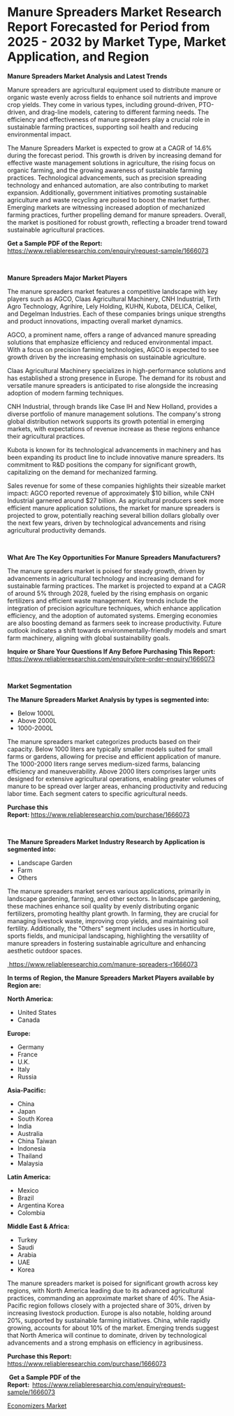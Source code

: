 <p><h1>Manure Spreaders Market Research Report Forecasted for Period from 2025 -  2032 by Market Type, Market Application, and Region</h1></p><p><strong>Manure Spreaders Market Analysis and Latest Trends</strong></p>
<p><p>Manure spreaders are agricultural equipment used to distribute manure or organic waste evenly across fields to enhance soil nutrients and improve crop yields. They come in various types, including ground-driven, PTO-driven, and drag-line models, catering to different farming needs. The efficiency and effectiveness of manure spreaders play a crucial role in sustainable farming practices, supporting soil health and reducing environmental impact.</p><p>The Manure Spreaders Market is expected to grow at a CAGR of 14.6% during the forecast period. This growth is driven by increasing demand for effective waste management solutions in agriculture, the rising focus on organic farming, and the growing awareness of sustainable farming practices. Technological advancements, such as precision spreading technology and enhanced automation, are also contributing to market expansion. Additionally, government initiatives promoting sustainable agriculture and waste recycling are poised to boost the market further. Emerging markets are witnessing increased adoption of mechanized farming practices, further propelling demand for manure spreaders. Overall, the market is positioned for robust growth, reflecting a broader trend toward sustainable agricultural practices.</p></p>
<p><strong>Get a Sample PDF of the Report:&nbsp;</strong> <a href="https://www.reliableresearchiq.com/enquiry/request-sample/1666073?utm_campaign=2757&utm_medium=2&utm_source=Github&utm_content=ia&utm_term=08042025&utm_id=manure-spreaders">https://www.reliableresearchiq.com/enquiry/request-sample/1666073</a></p>
<p>&nbsp;</p>
<p><strong>Manure Spreaders Major Market Players</strong></p>
<p><p>The manure spreaders market features a competitive landscape with key players such as AGCO, Claas Agricultural Machinery, CNH Industrial, Tirth Agro Technology, Agrihire, Lely Holding, KUHN, Kubota, DELICA, Celikel, and Degelman Industries. Each of these companies brings unique strengths and product innovations, impacting overall market dynamics.</p><p>AGCO, a prominent name, offers a range of advanced manure spreading solutions that emphasize efficiency and reduced environmental impact. With a focus on precision farming technologies, AGCO is expected to see growth driven by the increasing emphasis on sustainable agriculture.</p><p>Claas Agricultural Machinery specializes in high-performance solutions and has established a strong presence in Europe. The demand for its robust and versatile manure spreaders is anticipated to rise alongside the increasing adoption of modern farming techniques.</p><p>CNH Industrial, through brands like Case IH and New Holland, provides a diverse portfolio of manure management solutions. The company's strong global distribution network supports its growth potential in emerging markets, with expectations of revenue increase as these regions enhance their agricultural practices.</p><p>Kubota is known for its technological advancements in machinery and has been expanding its product line to include innovative manure spreaders. Its commitment to R&D positions the company for significant growth, capitalizing on the demand for mechanized farming.</p><p>Sales revenue for some of these companies highlights their sizeable market impact: AGCO reported revenue of approximately $10 billion, while CNH Industrial garnered around $27 billion. As agricultural producers seek more efficient manure application solutions, the market for manure spreaders is projected to grow, potentially reaching several billion dollars globally over the next few years, driven by technological advancements and rising agricultural productivity demands.</p></p>
<p>&nbsp;</p>
<p><strong>What Are The Key Opportunities For Manure Spreaders Manufacturers?</strong></p>
<p><p>The manure spreaders market is poised for steady growth, driven by advancements in agricultural technology and increasing demand for sustainable farming practices. The market is projected to expand at a CAGR of around 5% through 2028, fueled by the rising emphasis on organic fertilizers and efficient waste management. Key trends include the integration of precision agriculture techniques, which enhance application efficiency, and the adoption of automated systems. Emerging economies are also boosting demand as farmers seek to increase productivity. Future outlook indicates a shift towards environmentally-friendly models and smart farm machinery, aligning with global sustainability goals.</p></p>
<p><strong>Inquire or Share Your Questions If Any Before Purchasing This Report:</strong> <a href="https://www.reliableresearchiq.com/enquiry/pre-order-enquiry/1666073?utm_campaign=2757&utm_medium=2&utm_source=Github&utm_content=ia&utm_term=08042025&utm_id=manure-spreaders">https://www.reliableresearchiq.com/enquiry/pre-order-enquiry/1666073</a></p>
<p>&nbsp;</p>
<p><strong>Market Segmentation</strong></p>
<p><strong>The Manure Spreaders Market Analysis by types is segmented into:</strong></p>
<p><ul><li>Below 1000L</li><li>Above 2000L</li><li>1000-2000L</li></ul></p>
<p><p>The manure spreaders market categorizes products based on their capacity. Below 1000 liters are typically smaller models suited for small farms or gardens, allowing for precise and efficient application of manure. The 1000-2000 liters range serves medium-sized farms, balancing efficiency and maneuverability. Above 2000 liters comprises larger units designed for extensive agricultural operations, enabling greater volumes of manure to be spread over larger areas, enhancing productivity and reducing labor time. Each segment caters to specific agricultural needs.</p></p>
<p><strong>Purchase this Report:&nbsp;</strong><a href="https://www.reliableresearchiq.com/purchase/1666073?utm_campaign=2757&utm_medium=2&utm_source=Github&utm_content=ia&utm_term=08042025&utm_id=manure-spreaders">https://www.reliableresearchiq.com/purchase/1666073</a></p>
<p>&nbsp;</p>
<p><strong>The Manure Spreaders Market Industry Research by Application is segmented into:</strong></p>
<p><ul><li>Landscape Garden</li><li>Farm</li><li>Others</li></ul></p>
<p><p>The manure spreaders market serves various applications, primarily in landscape gardening, farming, and other sectors. In landscape gardening, these machines enhance soil quality by evenly distributing organic fertilizers, promoting healthy plant growth. In farming, they are crucial for managing livestock waste, improving crop yields, and maintaining soil fertility. Additionally, the "Others" segment includes uses in horticulture, sports fields, and municipal landscaping, highlighting the versatility of manure spreaders in fostering sustainable agriculture and enhancing aesthetic outdoor spaces.</p></p>
<p><a href="https://www.reliableresearchiq.com/manure-spreaders-r1666073?utm_campaign=2757&utm_medium=2&utm_source=Github&utm_content=ia&utm_term=08042025&utm_id=manure-spreaders">&nbsp;https://www.reliableresearchiq.com/manure-spreaders-r1666073</a></p>
<p><strong>In terms of Region, the Manure Spreaders Market Players available by Region are:</strong></p>
<p>
    <p> <strong> North America: </strong>
        <ul>
            <li>United States</li>
            <li>Canada</li>
        </ul>
        </p> 
    <p> <strong> Europe: </strong>
        <ul>
            <li>Germany</li>
            <li>France</li>
            <li>U.K.</li>
            <li>Italy</li>
            <li>Russia</li>
        </ul>
        </p> 
    <p> <strong> Asia-Pacific: </strong>
        <ul>
            <li>China</li>
            <li>Japan</li>
            <li>South Korea</li>
            <li>India</li>
            <li>Australia</li>
            <li>China Taiwan</li>
            <li>Indonesia</li>
            <li>Thailand</li>
            <li>Malaysia</li>
        </ul>
        </p> 
    <p> <strong> Latin America: </strong>
        <ul>
            <li>Mexico</li>
            <li>Brazil</li>
            <li>Argentina Korea</li>
            <li>Colombia</li>
        </ul>
        </p> 
    <p> <strong> Middle East & Africa: </strong>
        <ul>
            <li>Turkey</li>
            <li>Saudi</li>
            <li>Arabia</li>
            <li>UAE</li>
            <li>Korea</li>
        </ul>
    </p>
    </p>
<p><p>The manure spreaders market is poised for significant growth across key regions, with North America leading due to its advanced agricultural practices, commanding an approximate market share of 40%. The Asia-Pacific region follows closely with a projected share of 30%, driven by increasing livestock production. Europe is also notable, holding around 20%, supported by sustainable farming initiatives. China, while rapidly growing, accounts for about 10% of the market. Emerging trends suggest that North America will continue to dominate, driven by technological advancements and a strong emphasis on efficiency in agribusiness.</p></p>
<p><strong>Purchase this Report: </strong><a href="https://www.reliableresearchiq.com/purchase/1666073?utm_campaign=2757&utm_medium=2&utm_source=Github&utm_content=ia&utm_term=08042025&utm_id=manure-spreaders">https://www.reliableresearchiq.com/purchase/1666073</a></p>
<p>&nbsp;<strong>Get a Sample PDF of the Report:&nbsp;&nbsp;</strong><a href="https://www.reliableresearchiq.com/enquiry/request-sample/1666073?utm_campaign=2757&utm_medium=2&utm_source=Github&utm_content=ia&utm_term=08042025&utm_id=manure-spreaders">https://www.reliableresearchiq.com/enquiry/request-sample/1666073</a></p>
<p><strong></strong></p>
<p><p><a href="https://github.com/maaniwilka9y/Market-Research-Report-List-1/blob/main/economizers-market.md?utm_campaign=2757&utm_medium=2&utm_source=Github&utm_content=ia&utm_term=08042025&utm_id=manure-spreaders">Economizers Market</a></p></p>